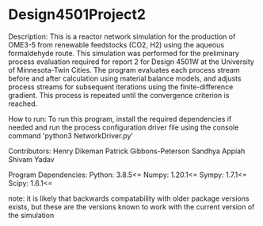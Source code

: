 # Design4501Project2
Description: This is a reactor network simulation for the production of OME3-5 from renewable feedstocks (CO2, H2) using the aqueous formaldehyde route. This simulation was performed for the preliminary process evaluation required for report 2 for Design 4501W at the University of Minnesota-Twin Cities. The program evaluates each process stream before and after calculation using material balance models, and adjusts process streams for subsequent iterations using the finite-difference gradient. This process is repeated until the convergence criterion is reached.

How to run: To run this program, install the required dependencies if needed and run the process configuration driver file using the console command 'python3 NetworkDriver.py'

Contributors:
Henry Dikeman
Patrick Gibbons-Peterson
Sandhya Appiah
Shivam Yadav

Program Dependencies:
Python:     3.8.5<=
Numpy:      1.20.1<=
Sympy:      1.7.1<=
Scipy:      1.6.1<=

note: it is likely that backwards compatability with older package versions exists, but these are the versions known to work with the current version of the simulation
